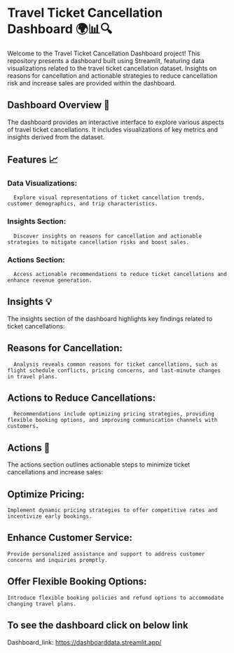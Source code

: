 # Travel Ticket Cancellation Dashboard 🌍📊🔍
Welcome to the Travel Ticket Cancellation Dashboard project! This repository presents a dashboard built using Streamlit, featuring data visualizations related to the travel ticket cancellation dataset. Insights on reasons for cancellation and actionable strategies to reduce cancellation risk and increase sales are provided within the dashboard.

## Dashboard Overview 🚀
The dashboard provides an interactive interface to explore various aspects of travel ticket cancellations. It includes visualizations of key metrics and insights derived from the dataset.

## Features 📈
### Data Visualizations: 
      Explore visual representations of ticket cancellation trends, customer demographics, and trip characteristics.
### Insights Section:
      Discover insights on reasons for cancellation and actionable strategies to mitigate cancellation risks and boost sales.
### Actions Section: 
      Access actionable recommendations to reduce ticket cancellations and enhance revenue generation.

## Insights 💡
The insights section of the dashboard highlights key findings related to ticket cancellations:

## Reasons for Cancellation: 
      Analysis reveals common reasons for ticket cancellations, such as flight schedule conflicts, pricing concerns, and last-minute changes in travel plans.
## Actions to Reduce Cancellations:
      Recommendations include optimizing pricing strategies, providing flexible booking options, and improving communication channels with customers.
## Actions 🚀
  The actions section outlines actionable steps to minimize ticket cancellations and increase sales:

## Optimize Pricing: 
    Implement dynamic pricing strategies to offer competitive rates and incentivize early bookings.
## Enhance Customer Service: 
    Provide personalized assistance and support to address customer concerns and inquiries promptly.
## Offer Flexible Booking Options:
    Introduce flexible booking policies and refund options to accommodate changing travel plans.
## To see the dashboard click on below link
Dashboard_link:  https://dashboarddata.streamlit.app/
